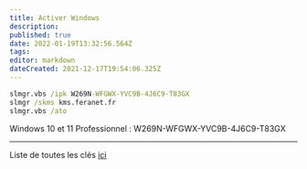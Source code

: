 ```yaml
---
title: Activer Windows
description: 
published: true
date: 2022-01-19T13:32:56.564Z
tags: 
editor: markdown
dateCreated: 2021-12-17T19:54:06.325Z
---
```


```cmd
slmgr.vbs /ipk W269N-WFGWX-YVC9B-4J6C9-T83GX
slmgr /skms kms.feranet.fr
slmgr.vbs /ato
```
Windows 10 et 11 Professionnel : W269N-WFGWX-YVC9B-4J6C9-T83GX	

---

Liste de toutes les clés [ici](https://docs.microsoft.com/fr-fr/windows-server/get-started/kms-client-activation-keys)